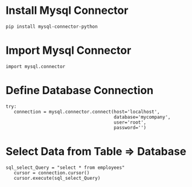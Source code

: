 # Install Mysql Connector
 ``pip install mysql-connector-python``
 
 # Import Mysql Connector
 ```
 import mysql.connector
 ```
 # Define Database Connection
 ```
 try:
    connection = mysql.connector.connect(host='localhost',
                                         database='mycompany',
                                         user='root',
                                         password='')
 ```
 # Select Data from Table => Database
 ```
 sql_select_Query = "select * from employees"
    cursor = connection.cursor()
    cursor.execute(sql_select_Query)
```

